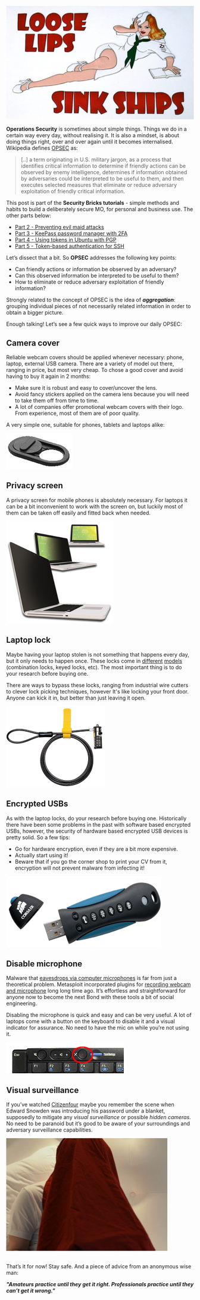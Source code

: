 ![Logo](/assets/images/opsec-basics/loose-lips.png)

**Operations Security** is sometimes about simple things. Things we do in a certain way every day, without realising it. It is also a mindset, is about doing things right, over and over again until it becomes internalised. Wikipedia defines [OPSEC](https://en.wikipedia.org/wiki/Operations_security) as:

> [..] a term originating in U.S. military jargon, as a process that identifies critical information to determine if friendly actions can be observed by enemy intelligence, determines if information obtained by adversaries could be interpreted to be useful to them, and then executes selected measures that eliminate or reduce adversary exploitation of friendly critical information.

This post is part of the **Security Bricks tutorials** - simple methods and habits
to build a deliberately secure MO, for personal and business use. The other parts below:

* [Part 2 - Preventing evil maid attacks](https://livz.github.io/2017/05/06/preventing-evil-maid-attacks.html)
* [Part 3 - KeePass password manager with 2FA](https://livz.github.io/2017/07/09/keepass-password-manager-with-2fa.html)
* [Part 4 - Using tokens in Ubuntu with PGP](https://livz.github.io/2017/07/17/using-tokens-in-Ubuntu-with-pgp.html)
* [Part 5 - Token-based authentication for SSH](https://livz.github.io/2017/07/25/token-based-authentication-for-ssh.html)

Let’s dissect that a bit. So **OPSEC** addresses the following key points:

* Can friendly actions or information be observed by an adversary?
* Can this observed information be interpreted to be useful to them?
* How to eliminate or reduce adversary exploitation of friendly information?

Strongly related to the concept of OPSEC is the idea of **_aggregation_**: grouping individual pieces of not necessarily related information in order to obtain a bigger picture.

Enough talking! Let’s see a few quick ways to improve our daily OPSEC:

## Camera cover
Reliable webcam covers should be applied whenever necessary: phone, laptop, external USB camera. There are a variety of model out there, ranging in price, but most very cheap. To chose a good cover and avoid having to buy it again in 2 months:

* Make sure it is robust and easy to cover/uncover the lens.
* Avoid fancy stickers applied on the camera lens because you will need to take them off from time to time.
* A lot of companies offer promotional webcam covers with their logo. From experience, most of them are of poor quality. 

A very simple one, suitable for phones, tablets and laptops alike:

![Camera cover](/assets/images/opsec-basics/webcam_cover.png)

## Privacy screen
A privacy screen for mobile phones is absolutely necessary. For laptops it can be a bit inconvenient to work with the screen on, but luckily most of them can be taken off easily and fitted back when needed.

![Privacy screen](/assets/images/opsec-basics/privacy_screen.png)

## Laptop lock
Maybe having your laptop stolen is not something that happens every day, but it only needs to happen once. These locks come in [different](https://www.laptopmag.com/articles/best-laptop-locks) [models](https://www.kensington.com/en/gb/4480/security) (combination locks, keyed locks, etc). The most important thing is to do your research before buying one. 

There are ways to bypass these locks, ranging from industrial wire cutters to clever lock picking techniques, however It's like locking your front door. Anyone can kick it in, but better than just leaving it open.

![Laptop lock](/assets/images/opsec-basics/kensington_lock.png)

## Encrypted USBs
As with the laptop locks, do your research before buying one. Historically there have been some problems in the past with software based encrypted USBs, however, the security of hardware based encrypted USB devices is pretty solid.  So a few tips:

* Go for hardware encryption, even if they are a bit more expensive. 
* Actually start using it!
* Beware that if you go the corner shop to print your CV from it, encryption will not prevent malware from infecting it!

![Encrypted USB](/assets/images/opsec-basics/enc_usb.png)

## Disable microphone
Malware that [eavesdrops via computer microphones](http://inhomelandsecurity.com/malware-that-eavesdrops-via-computer-microphones-is-stealing-hundreds-of-gigs-of-data) is far from just a theoretical problem. Metasploit incorporated plugins for [recording webcam and microphone](https://null-byte.wonderhowto.com/how-to/hack-like-pro-remotely-record-listen-microphone-anyones-computer-0143966/) long long time ago. It’s effortless and straightforward for anyone now to become the next Bond with these tools a bit of social engineering. 

Disabling the microphone is quick and easy and can be very useful. A lot of laptops come with a button on the keyboard to disable it and a visual indicator for assurance. No need to have the mic on while you’re not using it.

![Disable mic](/assets/images/opsec-basics/disable_mic.png)


## Visual surveillance
If you’ve watched [Citizenfour](http://www.imdb.com/title/tt4044364/) maybe you remember the scene when Edward Snowden was introducing his password under a blanket, supposedly to mitigate any _visual surveillance_ or possible _hidden cameras_. No need to be paranoid but it’s good to be aware of your surroundings and adversary surveillance capabilities.

![Enter password under blanket](/assets/images/opsec-basics/snowden.png)


##

That’s it for now! Stay safe. And a piece of advice from an anonymous wise man:

**_"Amateurs practice until they get it right. Professionals practice until they can’t get it wrong."_**
